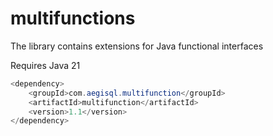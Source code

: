 # multifunctions
The library contains extensions for Java functional interfaces

Requires Java 21

```java
<dependency>
    <groupId>com.aegisql.multifunction</groupId>
    <artifactId>multifunction</artifactId>
    <version>1.1</version>
</dependency>
```
